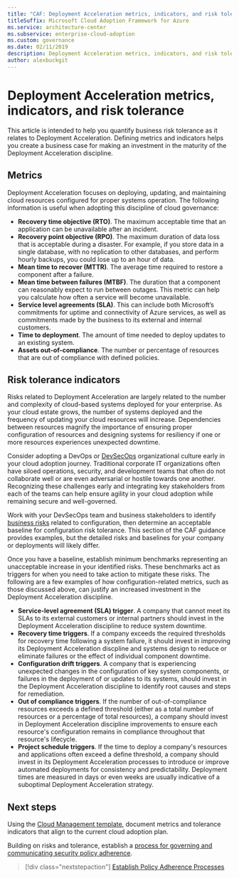 ```yaml
---
title: "CAF: Deployment Acceleration metrics, indicators, and risk tolerance"
titleSuffix: Microsoft Cloud Adoption Framework for Azure
ms.service: architecture-center
ms.subservice: enterprise-cloud-adoption
ms.custom: governance
ms.date: 02/11/2019
description: Deployment Acceleration metrics, indicators, and risk tolerance
author: alexbuckgit
---
```


# Deployment Acceleration metrics, indicators, and risk tolerance

This article is intended to help you quantify business risk tolerance as it relates to Deployment Acceleration. Defining metrics and indicators helps you create a business case for making an investment in the maturity of the Deployment Acceleration discipline.

## Metrics

Deployment Acceleration focuses on deploying, updating, and maintaining cloud resources configured for proper systems operation. The following information is useful when adopting this discipline of cloud governance:

- **Recovery time objective (RTO)**. The maximum acceptable time that an application can be unavailable after an incident.
- **Recovery point objective (RPO)**. The maximum duration of data loss that is acceptable during a disaster. For example, if you store data in a single database, with no replication to other databases, and perform hourly backups, you could lose up to an hour of data.
- **Mean time to recover (MTTR)**. The average time required to restore a component after a failure.
- **Mean time between failures (MTBF)**. The duration that a component can reasonably expect to run between outages. This metric can help you calculate how often a service will become unavailable.
- **Service level agreements (SLA)**. This can include both Microsoft’s commitments for uptime and connectivity of Azure services, as well as commitments made by the business to its external and internal customers.
- **Time to deployment**. The amount of time needed to deploy updates to an existing system.
- **Assets out-of-compliance**. The number or percentage of resources that are out of compliance with defined policies.

## Risk tolerance indicators

Risks related to Deployment Acceleration are largely related to the number and complexity of cloud-based systems deployed for your enterprise. As your cloud estate grows, the number of systems deployed and the frequency of updating your cloud resources will increase. Dependencies between resources magnify the importance of ensuring proper configuration of resources and designing systems for resiliency if one or more resources experiences unexpected downtime.

<!-- "en-us" location is required for the URL below. -->

Consider adopting a DevOps or [DevSecOps](https://www.microsoft.com/en-us/securityengineering/devsecops) organizational culture early in your cloud adoption journey. Traditional corporate IT organizations often have siloed operations, security, and development teams that often do not collaborate well or are even adversarial or hostile towards one another. Recognizing these challenges early and integrating key stakeholders from each of the teams can help ensure agility in your cloud adoption while remaining secure and well-governed.

Work with your DevSecOps team and business stakeholders to identify [business risks](business-risks.md) related to configuration, then determine an acceptable baseline for configuration risk tolerance. This section of the CAF guidance provides examples, but the detailed risks and baselines for your company or deployments will likely differ.

Once you have a baseline, establish minimum benchmarks representing an unacceptable increase in your identified risks. These benchmarks act as triggers for when you need to take action to mitigate these risks. The following are a few examples of how configuration-related metrics, such as those discussed above, can justify an increased investment in the Deployment Acceleration discipline.

- **Service-level agreement (SLA) trigger**. A company that cannot meet its SLAs to its external customers or internal partners should invest in the Deployment Acceleration discipline to reduce system downtime.
- **Recovery time triggers**. If a company exceeds the required thresholds for recovery time following a system failure, it should invest in improving its Deployment Acceleration discpline and systems design to reduce or eliminate failures or the effect of individual component downtime.
- **Configuration drift triggers**. A company that is experiencing unexpected changes in the configuration of key system components, or failures in the deployment of or updates to its systems, should invest in the Deployment Acceleration discipline to identify root causes and steps for remediation.  
- **Out of compliance triggers**. If the number of out-of-compliance resources exceeds a defined threshold (either as a total number of resources or a percentage of total resources), a company should invest in Deployment Acceleration discipline improvements to ensure each resource's configuration remains in compliance throughout that resource's lifecycle.
- **Project schedule triggers**. If the time to deploy a company's resources and applications often exceed a define threshold, a company should invest in its Deployment Acceleration processes to introduce or improve automated deployments for consistency and predictability. Deployment times are measured in days or even weeks are usually indicative of a suboptimal Deployment Acceleration strategy.

## Next steps

Using the [Cloud Management template](./template.md), document metrics and tolerance indicators that align to the current cloud adoption plan.

Building on risks and tolerance, establish a [process for governing and communicating security policy adherence](processes.md).

> [!div class="nextstepaction"]
> [Establish Policy Adherence Processes](./processes.md)
